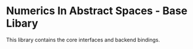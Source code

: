 # Numerics In Abstract Spaces - Base Libary

This library contains the core interfaces and backend bindings.
